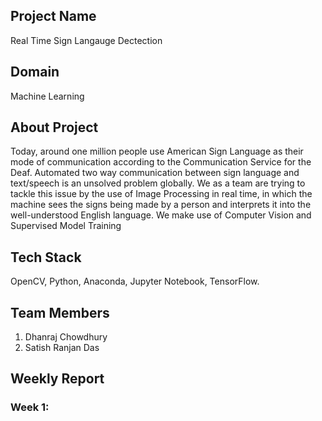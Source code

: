 ## Project Name

Real Time Sign Langauge Dectection

## Domain

Machine Learning

## About Project
Today, around one million people use American Sign Language as their mode of communication according to the Communication Service for the Deaf. Automated two way communication between sign language and text/speech is an unsolved problem globally. We as a team are trying to tackle this issue by the use of Image Processing in real time, in which the machine sees the signs being made by a person and interprets it into the well-understood English language. We make use of Computer Vision and Supervised Model Training

## Tech Stack 

OpenCV, Python, Anaconda, Jupyter Notebook, TensorFlow.

## Team Members

1. Dhanraj Chowdhury
2. Satish Ranjan Das

## Weekly Report
### Week 1:
